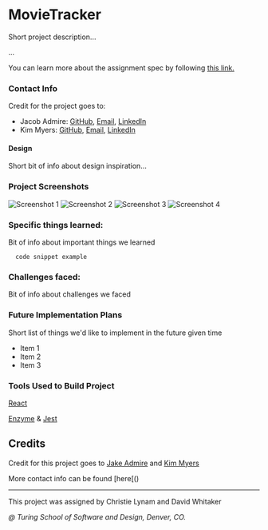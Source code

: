 # MovieTracker
Short project description... 

...

You can learn more about the assignment spec by following [this link.](https://github.com/turingschool-examples/movie-tracker)

### Contact Info
Credit for the project goes to:
- Jacob Admire: [GitHub](https://github.com/JakeAdmire), 
                [Email](mailto:JakeAdmire1@gmail.com),
                [LinkedIn](https://www.linkedin.com/in/jakeadmire)
- Kim Myers: [GitHub](https://github.com/kimmichurri), 
             [Email](mailto:empty@gmail.com),
             [LinkedIn](https://www.linkedin.com/in/kimberly-achkio-myers-85107a2b/)

#### Design
Short bit of info about design inspiration...
               
### Project Screenshots
 ![Screenshot 1](screenshot1.png)
 ![Screenshot 2](screenshot2.png)
 ![Screenshot 3](screenshot3.png)
 ![Screenshot 4](screenshot4.png)

### Specific things learned:
Bit of info about important things we learned
```
  code snippet example
```
### Challenges faced:
Bit of info about challenges we faced

### Future Implementation Plans
Short list of things we'd like to implement in the future given time
- Item 1
- Item 2
- Item 3

### Tools Used to Build Project
[React](https://reactjs.org/)

[Enzyme](https://airbnb.io/enzyme/) & [Jest](https://airbnb.io/enzyme/docs/guides/jest.html)

## Credits
Credit for this project goes to [Jake Admire](https://github.com/JakeAdmire) and [Kim Myers](https://github.com/kimmichurri)

More contact info can be found [here[()

---
This project was assigned by Christie Lynam and David Whitaker 

*@ Turing School of Software and Design, Denver, CO.*
